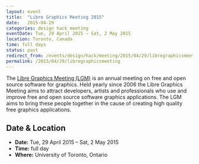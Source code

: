 ```yaml
---
layout: event
title:  "Libre Graphics Meeting 2015"
date:   2015-04-29
categories: design hack meeting
eventDate: Tue, 29 April 2015 – Sat, 2 May 2015
location: Toronto, Canada
time: full days
status: past
redirect_from: /events/design/hack/meeting/2015/04/29/libregraphicsmeeting.html
permalink: /2015/04/29/libregraphicsmeeting
---
```


The [Libre Graphics Meeting (LGM)](http://libregraphicsmeeting.org/2015/) is an annual meeting on free and open source software for graphics.
Held yearly since 2006 the Libre Graphics Meeting aims to attract developers, artists and professionals who use and improve free and open source software graphics applications. The LGM aims to bring these people together in the cause of creating high quality free graphics applications.



## Date & Location

- **Date:** Tue, 29 April 2015 – Sat, 2 May 2015
- **Time:** full day
- **Where:** University of Toronto, Ontario
